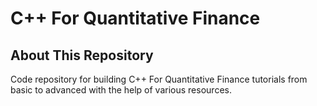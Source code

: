 # C++ For Quantitative Finance

## About This Repository

Code repository for building C++ For Quantitative Finance tutorials from basic to advanced with the help of various resources.<br>
